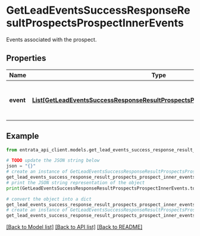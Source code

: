 # GetLeadEventsSuccessResponseResultProspectsProspectInnerEvents

Events associated with the prospect.

## Properties

Name | Type | Description | Notes
------------ | ------------- | ------------- | -------------
**event** | [**List[GetLeadEventsSuccessResponseResultProspectsProspectInnerEventsEventInner]**](GetLeadEventsSuccessResponseResultProspectsProspectInnerEventsEventInner.md) | A list of events related to the prospect. | [optional] 

## Example

```python
from entrata_api_client.models.get_lead_events_success_response_result_prospects_prospect_inner_events import GetLeadEventsSuccessResponseResultProspectsProspectInnerEvents

# TODO update the JSON string below
json = "{}"
# create an instance of GetLeadEventsSuccessResponseResultProspectsProspectInnerEvents from a JSON string
get_lead_events_success_response_result_prospects_prospect_inner_events_instance = GetLeadEventsSuccessResponseResultProspectsProspectInnerEvents.from_json(json)
# print the JSON string representation of the object
print(GetLeadEventsSuccessResponseResultProspectsProspectInnerEvents.to_json())

# convert the object into a dict
get_lead_events_success_response_result_prospects_prospect_inner_events_dict = get_lead_events_success_response_result_prospects_prospect_inner_events_instance.to_dict()
# create an instance of GetLeadEventsSuccessResponseResultProspectsProspectInnerEvents from a dict
get_lead_events_success_response_result_prospects_prospect_inner_events_from_dict = GetLeadEventsSuccessResponseResultProspectsProspectInnerEvents.from_dict(get_lead_events_success_response_result_prospects_prospect_inner_events_dict)
```
[[Back to Model list]](../README.md#documentation-for-models) [[Back to API list]](../README.md#documentation-for-api-endpoints) [[Back to README]](../README.md)


